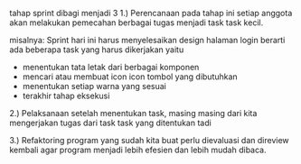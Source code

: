tahap sprint dibagi menjadi 3
1.) Perencanaan
pada tahap ini setiap anggota akan melakukan pemecahan berbagai tugas menjadi task task kecil.

misalnya:
Sprint hari ini harus menyelesaikan design halaman login berarti ada beberapa task yang harus dikerjakan yaitu

-   menentukan tata letak dari berbagai komponen
-   mencari atau membuat icon icon tombol yang dibutuhkan
-   menentukan setiap warna yang sesuai
-   terakhir tahap eksekusi

2.) Pelaksanaan
setelah menentukan task, masing masing dari kita mengerjakan tugas dari task task yang ditentukan tadi

3.) Refaktoring
program yang sudah kita buat perlu dievaluasi dan direview kembali agar program menjadi lebih efesien dan lebih mudah dibaca.
